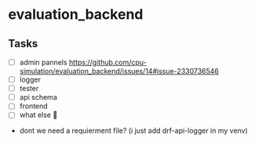 # evaluation_backend

## Tasks
- [ ] admin pannels https://github.com/cpu-simulation/evaluation_backend/issues/14#issue-2330736546
- [ ] logger
- [ ] tester
- [ ] api schema
- [ ] frontend
- [ ] what else 🤔 

+ dont we need a requierment file? (i just add drf-api-logger in my venv)
